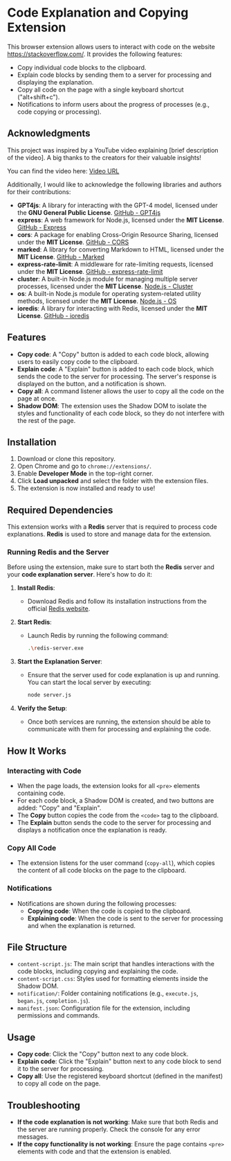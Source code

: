# Code Explanation and Copying Extension

This browser extension allows users to interact with code on the website https://stackoverflow.com/. It provides the following features:

- Copy individual code blocks to the clipboard.
- Explain code blocks by sending them to a server for processing and displaying the explanation.
- Copy all code on the page with a single keyboard shortcut ("alt+shift+c").
- Notifications to inform users about the progress of processes (e.g., code copying or processing).

## Acknowledgments

This project was inspired by a YouTube video explaining [brief description of the video]. A big thanks to the creators for their valuable insights!

You can find the video here: [Video URL](https://www.youtube.com/watch?v=OWdHDGgt0zo)

Additionally, I would like to acknowledge the following libraries and authors for their contributions:

- **GPT4js**: A library for interacting with the GPT-4 model, licensed under the **GNU General Public License**. [GitHub - GPT4js](https://github.com/zachey01/gpt4free.js/)
- **express**: A web framework for Node.js, licensed under the **MIT License**. [GitHub - Express](https://github.com/expressjs/express)
- **cors**: A package for enabling Cross-Origin Resource Sharing, licensed under the **MIT License**. [GitHub - CORS](https://github.com/expressjs/cors)
- **marked**: A library for converting Markdown to HTML, licensed under the **MIT License**. [GitHub - Marked](https://github.com/markedjs/marked)
- **express-rate-limit**: A middleware for rate-limiting requests, licensed under the **MIT License**. [GitHub - express-rate-limit](https://github.com/nfriedly/express-rate-limit)
- **cluster**: A built-in Node.js module for managing multiple server processes, licensed under the **MIT License**. [Node.js - Cluster](https://nodejs.org/api/cluster.html)
- **os**: A built-in Node.js module for operating system-related utility methods, licensed under the **MIT License**. [Node.js - OS](https://nodejs.org/api/os.html)
- **ioredis**: A library for interacting with Redis, licensed under the **MIT License**. [GitHub - ioredis](https://github.com/luin/ioredis)

## Features

- **Copy code**: A "Copy" button is added to each code block, allowing users to easily copy code to the clipboard.
- **Explain code**: A "Explain" button is added to each code block, which sends the code to the server for processing. The server's response is displayed on the button, and a notification is shown.
- **Copy all**: A command listener allows the user to copy all the code on the page at once.
- **Shadow DOM**: The extension uses the Shadow DOM to isolate the styles and functionality of each code block, so they do not interfere with the rest of the page.

## Installation

1. Download or clone this repository.
2. Open Chrome and go to `chrome://extensions/`.
3. Enable **Developer Mode** in the top-right corner.
4. Click **Load unpacked** and select the folder with the extension files.
5. The extension is now installed and ready to use!

## Required Dependencies

This extension works with a **Redis** server that is required to process code explanations. **Redis** is used to store and manage data for the extension.

### Running Redis and the Server

Before using the extension, make sure to start both the **Redis** server and your **code explanation server**. Here's how to do it:

1. **Install Redis**:

   - Download Redis and follow its installation instructions from the official [Redis website](https://redis.io/download).

2. **Start Redis**:

   - Launch Redis by running the following command:
     ```bash
     .\redis-server.exe
     ```

3. **Start the Explanation Server**:

   - Ensure that the server used for code explanation is up and running. You can start the local server by executing:
     ```bash
     node server.js
     ```

4. **Verify the Setup**:
   - Once both services are running, the extension should be able to communicate with them for processing and explaining the code.

## How It Works

### Interacting with Code

- When the page loads, the extension looks for all `<pre>` elements containing code.
- For each code block, a Shadow DOM is created, and two buttons are added: "Copy" and "Explain".
- The **Copy** button copies the code from the `<code>` tag to the clipboard.
- The **Explain** button sends the code to the server for processing and displays a notification once the explanation is ready.

### Copy All Code

- The extension listens for the user command (`copy-all`), which copies the content of all code blocks on the page to the clipboard.

### Notifications

- Notifications are shown during the following processes:
  - **Copying code**: When the code is copied to the clipboard.
  - **Explaining code**: When the code is sent to the server for processing and when the explanation is returned.

## File Structure

- `content-script.js`: The main script that handles interactions with the code blocks, including copying and explaining the code.
- `content-script.css`: Styles used for formatting elements inside the Shadow DOM.
- `notification/`: Folder containing notifications (e.g., `execute.js`, `began.js`, `completion.js`).
- `manifest.json`: Configuration file for the extension, including permissions and commands.

## Usage

- **Copy code**: Click the "Copy" button next to any code block.
- **Explain code**: Click the "Explain" button next to any code block to send it to the server for processing.
- **Copy all**: Use the registered keyboard shortcut (defined in the manifest) to copy all code on the page.

## Troubleshooting

- **If the code explanation is not working**: Make sure that both Redis and the server are running properly. Check the console for any error messages.
- **If the copy functionality is not working**: Ensure the page contains `<pre>` elements with code and that the extension is enabled.
